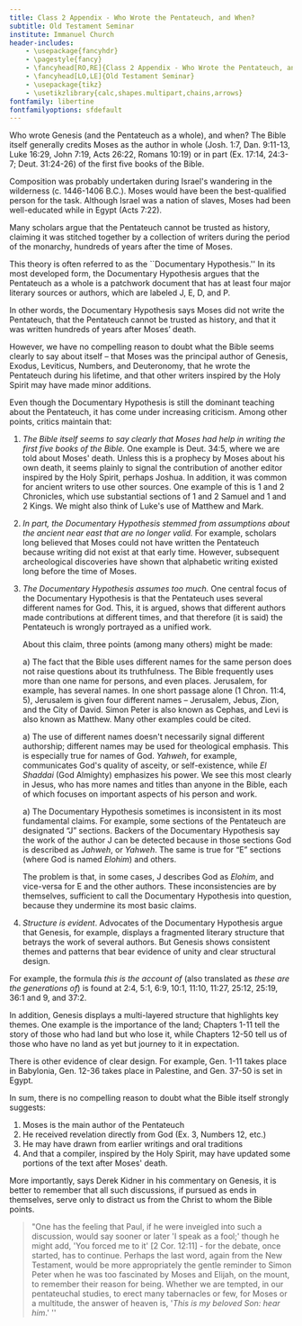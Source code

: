 ```yaml
---
title: Class 2 Appendix - Who Wrote the Pentateuch, and When?
subtitle: Old Testament Seminar
institute: Immanuel Church
header-includes:
    - \usepackage{fancyhdr}
    - \pagestyle{fancy}
    - \fancyhead[RO,RE]{Class 2 Appendix - Who Wrote the Pentateuch, and When?}
    - \fancyhead[LO,LE]{Old Testament Seminar}
    - \usepackage{tikz}
    - \usetikzlibrary{calc,shapes.multipart,chains,arrows}
fontfamily: libertine
fontfamilyoptions: sfdefault
---
```



Who wrote Genesis (and the Pentateuch as a whole), and when? The Bible itself generally credits Moses as the author in whole (Josh. 1:7, Dan. 9:11-13, Luke 16:29, John 7:19, Acts 26:22, Romans 10:19) or in part (Ex. 17:14, 24:3-7; Deut. 31:24-26) of the first five books of the Bible.

Composition was probably undertaken during Israel's wandering in the wilderness (c. 1446-1406 B.C.). Moses would have been the best-qualified person for the task. Although Israel was a nation of slaves, Moses had been well-educated while in Egypt (Acts 7:22).

Many scholars argue that the Pentateuch cannot be trusted as history, claiming it was stitched together by a collection of writers during the period of the monarchy, hundreds of years after the time of Moses.

This theory is often referred to as the ``Documentary Hypothesis.'' In its most developed form, the Documentary Hypothesis argues that the Pentateuch as a whole is a patchwork document that has at least four major literary sources or authors, which are labeled J, E, D, and P.

In other words, the Documentary Hypothesis says Moses did not write the Pentateuch, that the Pentateuch cannot be trusted as history, and that it was written hundreds of years after Moses’ death.

However, we have no compelling reason to doubt what the Bible seems clearly to say about itself – that Moses was the principal author of Genesis, Exodus, Leviticus, Numbers, and Deuteronomy, that he wrote the Pentateuch during his lifetime, and that other writers inspired by the Holy Spirit may have made minor additions.

Even though the Documentary Hypothesis is still the dominant teaching about the Pentateuch, it has come under increasing criticism. Among other points, critics maintain that:

1. _The Bible itself seems to say clearly that Moses had help in writing the first five books of the Bible._ One example is Deut. 34:5, where we are told about Moses' death. Unless this is a prophecy by Moses about his own death, it seems plainly to signal the contribution of another editor inspired by the Holy Spirit, perhaps Joshua. In addition, it was common for ancient writers to use other sources. One example of this is 1 and 2 Chronicles, which use substantial sections of 1 and 2 Samuel and 1 and 2 Kings. We might also think of Luke's use of Matthew and Mark.

1. _In part, the Documentary Hypothesis stemmed from assumptions about the ancient near east that are no longer valid._ For example, scholars long believed that Moses could not have written the Pentateuch because writing did not exist at that early time. However, subsequent archeological discoveries have shown that alphabetic writing existed long before the time of Moses.

1. _The Documentary Hypothesis assumes too much._ One central focus of the Documentary Hypothesis is that the Pentateuch uses several different names for God. This, it is argued, shows that different authors made contributions at different times, and that therefore (it is said) the Pentateuch is wrongly portrayed as a unified work.

    About this claim, three points (among many others) might be made:

    a) The fact that the Bible uses different names for the same person does not raise questions about its truthfulness. The Bible frequently uses more than one name for persons, and even places. Jerusalem, for example, has several names. In one short passage alone (1 Chron. 11:4, 5), Jerusalem is given four different names – Jerusalem, Jebus, Zion, and the City of David. Simon Peter is also known as Cephas, and Levi is also known as Matthew. Many other examples could be cited.

    a) The use of different names doesn't necessarily signal different authorship; different names may be used for theological emphasis. This is especially true for names of God. _Yahweh_, for example, communicates God's quality of asceity, or self-existence, while _El Shaddai_ (God Almighty) emphasizes his power. We see this most clearly in Jesus, who has more names and titles than anyone in the Bible, each of which focuses on important aspects of his person and work.

    a) The Documentary Hypothesis sometimes is inconsistent in its most fundamental claims. For example, some sections of the Pentateuch are designated “J” sections. Backers of the Documentary Hypothesis say the work of the author J can be detected because in those sections God is described as _Jahweh_, or _Yahweh_. The same is true for “E” sections (where God is named _Elohim_) and others.

    The problem is that, in some cases, J describes God as _Elohim_, and vice-versa for E and the other authors. These inconsistencies are by themselves, sufficient to call the Documentary Hypothesis into question, because they undermine its most basic claims.

1. _Structure is evident_. Advocates of the Documentary Hypothesis argue that Genesis, for example, displays a fragmented literary structure that betrays the work of several authors. But Genesis shows consistent themes and patterns that bear evidence of unity and clear structural design.

For example, the formula _this is the account of_ (also translated as _these are the generations of_) is found at 2:4, 5:1, 6:9, 10:1, 11:10, 11:27, 25:12, 25:19, 36:1 and 9, and 37:2.

In addition, Genesis displays a multi-layered structure that highlights key themes. One example is the importance of the land; Chapters 1-11 tell the story of those who had land but who lose it, while Chapters 12-50 tell us of those who have no land as yet but journey to it in expectation.

There is other evidence of clear design. For example, Gen. 1-11 takes place in Babylonia, Gen. 12-36 takes place in Palestine, and Gen. 37-50 is set in Egypt.

In sum, there is no compelling reason to doubt what the Bible itself strongly suggests:

1. Moses is the main author of the Pentateuch
1. He received revelation directly from God (Ex. 3, Numbers 12, etc.)
1. He may have drawn from earlier writings and oral traditions
1. And that a compiler, inspired by the Holy Spirit, may have updated some portions of the text after Moses' death.

More importantly, says Derek Kidner in his commentary on Genesis, it is better to remember that all such discussions, if pursued as ends in themselves, serve only to distract us from the Christ to whom the Bible points.

>  "One has the feeling that Paul, if he were inveigled into such a discussion, would say sooner or later 'I speak as a fool;' though he might add, 'You forced me to it' [2 Cor. 12:11] - for the debate, once started, has to continue. Perhaps the last word, again from the New Testament, would be more appropriately the gentle reminder to Simon Peter when he was too fascinated by Moses and Elijah, on the mount, to remember their reason for being. Whether we are tempted, in our pentateuchal studies, to erect many tabernacles or few, for Moses or a multitude, the answer of heaven is, '_This is my beloved Son: hear him_.' ''

